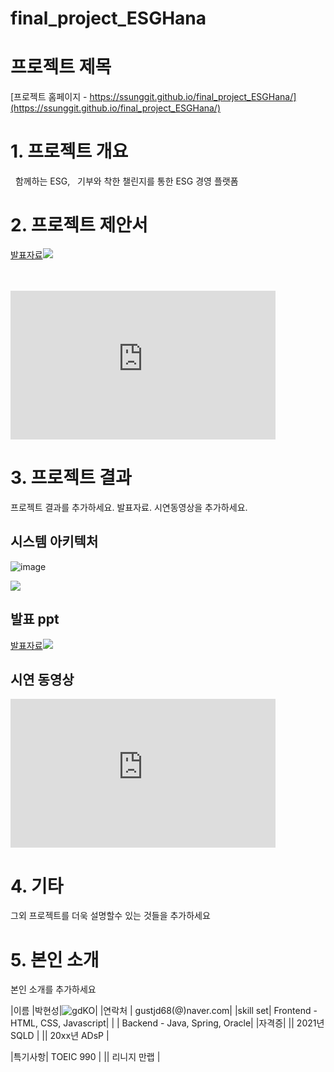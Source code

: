 # final_project_ESGHana

# 프로젝트 제목

[프로젝트 홈페이지 - https://ssunggit.github.io/final_project_ESGHana/](https://ssunggit.github.io/final_project_ESGHana/)

# 1. 프로젝트 개요
 
함께하는 ESG,  
기부와 착한 챌린지를 통한 ESG 경영 플랫폼

# 2. 프로젝트 제안서
 
[발표자료<img src="ppt.jpg"/>](/project.pptx)<br>
<br> <br> 
  <iframe width="424" height="238" src="https://www.youtube.com/embed/reOGfxYJre0" title="YouTube video player" frameborder="0" allow="accelerometer; autoplay; clipboard-write; encrypted-media; gyroscope; picture-in-picture" allowfullscreen></iframe>

# 3. 프로젝트 결과
프로젝트 결과를 추가하세요. 발표자료. 시연동영상을 추가하세요.
## 시스템 아키텍처
![image](https://user-images.githubusercontent.com/85282833/194972582-57744ffe-1ce2-48a8-adb4-879e849a2ddb.png)
   
   <img src="erd.JPG"/><br>
## 발표 ppt 

[발표자료<img src="ppt.jpg"/>](/project.pptx)<br>
## 시연 동영상 

  <iframe width="424" height="238" src="https://www.youtube.com/embed/reOGfxYJre0" title="YouTube video player" frameborder="0" allow="accelerometer; autoplay; clipboard-write; encrypted-media; gyroscope; picture-in-picture" allowfullscreen></iframe>

# 4. 기타
그외 프로젝트를 더욱 설명할수 있는 것들을 추가하세요
 
# 5. 본인 소개

본인 소개를 추가하세요

|이름 |박현성|![gdKO](/gdko.jpg)|
|연락처 |  gustjd68(@)naver.com|
|skill set| Frontend - HTML, CSS, Javascript|
| | Backend - Java, Spring, Oracle|
|자격증|
|| 2021년 SQLD |
|| 20xx년 ADsP |

|특기사항|  TOEIC 990 |
||  리니지 만랩 |



